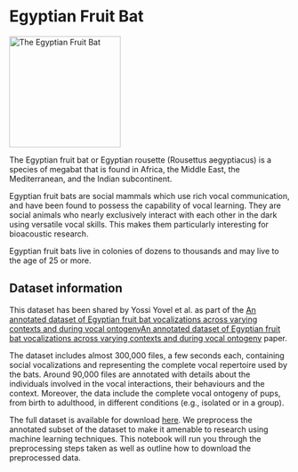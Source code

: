 # Egyptian Fruit Bat

<img src="https://upload.wikimedia.org/wikipedia/commons/4/4c/Skraidantis_egipto_%C5%A1uo_%28cropped%29.jpg" alt="The Egyptian Fruit Bat" width="200" align="center">

The Egyptian fruit bat or Egyptian rousette (Rousettus aegyptiacus) is a species of megabat that is found in Africa, the Middle East, the Mediterranean, and the Indian subcontinent.

Egyptian fruit bats are social mammals which use rich vocal communication, and have been found to possess the capability of vocal learning. They are social animals who nearly exclusively interact with each other in the dark using versatile vocal skills. This makes them particularly interesting for bioacoustic research.

Egyptian fruit bats live in colonies of dozens to thousands and may live to the age of 25 or more.

## Dataset information

This dataset has been shared by Yossi Yovel et al. as part of the [An annotated dataset of Egyptian fruit bat vocalizations across varying contexts and during vocal ontogenyAn annotated dataset of Egyptian fruit bat vocalizations across varying contexts and during vocal ontogeny](https://www.nature.com/articles/sdata2017143) paper.

The dataset includes almost 300,000 files, a few seconds each, containing social vocalizations and representing the complete vocal repertoire used by the bats. Around 90,000 files are annotated with details about the individuals involved in the vocal interactions, their behaviours and the context. Moreover, the data include the complete vocal ontogeny of pups, from birth to adulthood, in different conditions (e.g., isolated or in a group).

The full dataset is available for download [here](https://figshare.com/collections/An_annotated_dataset_of_Egyptian_fruit_bat_vocalizations_across_varying_contexts_and_during_vocal_ontogeny/3666502). We preprocess the annotated subset of the dataset to make it amenable to research using machine learning techniques. This notebook will run you through the preprocessing steps taken as well as outline how to download the preprocessed data.
